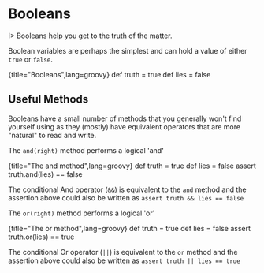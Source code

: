 # Booleans

I> Booleans help you get to the truth of the matter.

Boolean variables are perhaps the simplest and can hold a value of either `true` or `false`.

{title="Booleans",lang=groovy}
	def truth = true
	def lies = false


## Useful Methods

Booleans have a small number of methods that you generally won't find yourself using as they (mostly) have equivalent operators that are more "natural" to read and write.

The `and(right)` method performs a logical 'and'

{title="The and method",lang=groovy}
	def truth = true
	def lies = false
	assert truth.and(lies) == false 


The conditional And operator (`&&`) is equivalent to the `and` method and the assertion above could also be written as `assert truth && lies == false`

The `or(right)` method performs a logical 'or'

{title="The or method",lang=groovy} 
	def truth = true
	def lies = false
	assert truth.or(lies) == true 


The conditional Or operator (`||`) is equivalent to the `or` method and the assertion above could also be written as `assert truth || lies == true`
